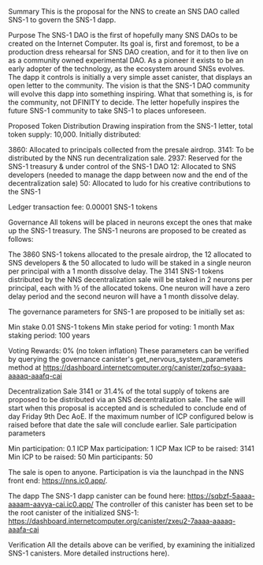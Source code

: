 Summary
This is the proposal for the NNS to create
an SNS DAO called SNS-1 to govern the SNS-1 dapp.

Purpose
The SNS-1 DAO is the first of hopefully many SNS DAOs to be created
on the Internet Computer. Its goal is, first and foremost, to be a production
dress rehearsal for SNS DAO creation, and for it to then
live on as a community owned experimental DAO.  As a pioneer it exists to be
an early adopter of the technology, as the ecosystem around SNSs evolves.
The dapp it controls is initially a very simple asset canister, that
displays an open letter to the community. The vision is that
the SNS-1 DAO community will evolve this dapp into something inspiring.
What that something is, is for the community, not DFINITY to decide.
The letter hopefully inspires the future SNS-1 community
to take SNS-1 to places unforeseen.

Proposed Token Distribution
Drawing inspiration from the SNS-1 letter, total token supply: 10,000.
Initially distributed:

3860: Allocated to principals collected from the presale airdrop.
3141: To be distributed by the NNS run decentralization sale.
2937: Reserved for the SNS-1 treasury & under control of the SNS-1 DAO
12: Allocated to SNS developers (needed to manage the dapp between now
and the end of the decentralization sale)
50: Allocated to ludo for his creative contributions to the SNS-1

Ledger transaction fee: 0.00001 SNS-1 tokens

Governance
All tokens will be placed in neurons except the ones that make up the
SNS-1 treasury. The SNS-1 neurons are proposed to be created as follows:

The 3860 SNS-1 tokens allocated to the presale airdrop, the 12 allocated to SNS developers & the 50 allocated to ludo will be staked in a single neuron per principal with a 1 month dissolve delay.
The 3141 SNS-1 tokens distributed by the NNS decentralization sale will be staked in 2 neurons per principal, each with ½ of the allocated tokens. One neuron will have a zero delay period and the second neuron will have a 1 month dissolve delay.

The governance parameters for SNS-1 are proposed to be initially set as:

Min stake 0.01 SNS-1 tokens
Min stake period for voting: 1 month
Max staking period: 100 years

Voting Rewards: 0% (no token inflation)
These parameters can be verified by querying the governance canister's
get_nervous_system_parameters method at https://dashboard.internetcomputer.org/canister/zqfso-syaaa-aaaaq-aaafq-cai

Decentralization Sale
3141 or 31.4% of the total supply of tokens are proposed to be distributed
via an SNS decentralization sale. The sale will start when this proposal
is accepted and is scheduled to conclude end of day Friday 9th Dec AoE.
If the maximum number of ICP configured below is raised before that date
the sale will conclude earlier.
Sale participation parameters

Min participation: 0.1 ICP
Max participation: 1 ICP
Max ICP to be raised: 3141
Min ICP to be raised: 50
Min participants: 50

The sale is open to anyone. Participation is via the launchpad in the
NNS front end: https://nns.ic0.app/.

The dapp
The SNS-1 dapp canister can be found here: https://sqbzf-5aaaa-aaaam-aavya-cai.ic0.app/
The controller of this canister has been set to be the root canister
of the initialized SNS-1: https://dashboard.internetcomputer.org/canister/zxeu2-7aaaa-aaaaq-aaafa-cai

Verification
All the details above can be verified, by examining the initialized SNS-1 canisters.
More detailed instructions
here).